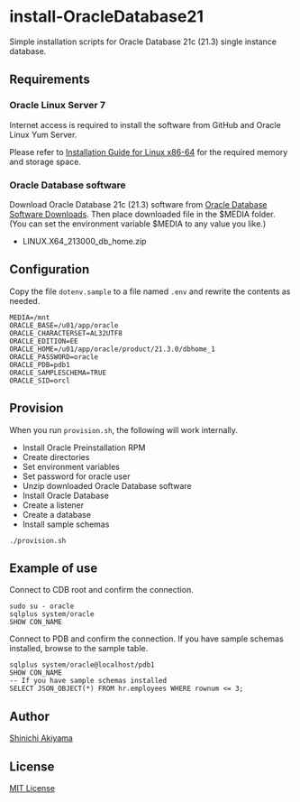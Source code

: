 install-OracleDatabase21
========================

Simple installation scripts for Oracle Database 21c (21.3) single instance database.

Requirements
------------

### Oracle Linux Server 7 ###

Internet access is required to install the software from GitHub and Oracle Linux Yum Server.

Please refer to [Installation Guide for Linux x86-64](https://docs.oracle.com/en/database/oracle/oracle-database/21/ladbi/oracle-database-installation-checklist.html) for the required memory and storage space.

### Oracle Database software ###

Download Oracle Database 21c (21.3) software from [Oracle Database Software Downloads](https://www.oracle.com/database/technologies/oracle-database-software-downloads.html). Then place downloaded file in the $MEDIA folder. (You can set the environment variable $MEDIA to any value you like.)

* LINUX.X64_213000_db_home.zip

Configuration
-------------

Copy the file `dotenv.sample` to a file named `.env` and rewrite the contents as needed.

```shell
MEDIA=/mnt
ORACLE_BASE=/u01/app/oracle
ORACLE_CHARACTERSET=AL32UTF8
ORACLE_EDITION=EE
ORACLE_HOME=/u01/app/oracle/product/21.3.0/dbhome_1
ORACLE_PASSWORD=oracle
ORACLE_PDB=pdb1
ORACLE_SAMPLESCHEMA=TRUE
ORACLE_SID=orcl
```

Provision
---------

When you run `provision.sh`, the following will work internally.

* Install Oracle Preinstallation RPM
* Create directories
* Set environment variables
* Set password for oracle user
* Unzip downloaded Oracle Database software
* Install Oracle Database
* Create a listener
* Create a database
* Install sample schemas

```console
./provision.sh
```

Example of use
--------------

Connect to CDB root and confirm the connection.

```console
sudo su - oracle
sqlplus system/oracle
SHOW CON_NAME
```

Connect to PDB and confirm the connection. If you have sample schemas installed, browse to the sample table.

```console
sqlplus system/oracle@localhost/pdb1
SHOW CON_NAME
-- If you have sample schemas installed
SELECT JSON_OBJECT(*) FROM hr.employees WHERE rownum <= 3;
```

Author
------

[Shinichi Akiyama](https://github.com/shakiyam)

License
-------

[MIT License](https://opensource.org/licenses/MIT)
